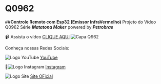 # Q0962
##**Controle Remoto com Esp32 (Emissor InfraVermelho)** 
Projeto do Vídeo Q0962 Série **_Matatona Maker_** powered by **_Petrobras_**

:video_camera: Assista o vídeo [CLIQUE AQUI](https://youtu.be/uLKScwhyf8E)
![Capa Q962](https://i9.ytimg.com/vi/uLKScwhyf8E/maxresdefault.jpg?v=636e4b17&sqp=CNT39JsG&rs=AOn4CLAKUGiDNpAh5cLk1AgDGYZuNWRJog)

Conheça nossas Redes Sociais:

![Logo YouTube](https://img.icons8.com/color/50/youtube-play.png)
[YouTube](https://www.youtube.com/channel/UCcGk83PAQ5aGR7IVlD_cBaw/)

📸![Logo Instagram](https://img.icons8.com/color/50/instagram-new--v1.png)
[Instagram](https://www.instagram.com/brincandocomideias/)

![Logo Site](https://img.icons8.com/color/50/domain--v1.png) 
[Site OFicial](https://www.brincandocomideias.com/)

